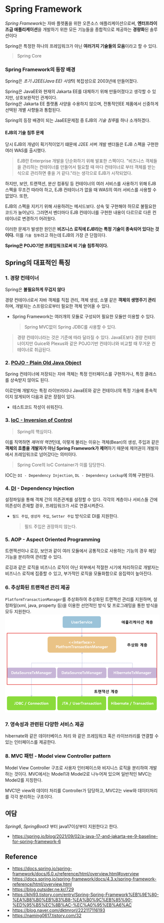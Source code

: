 # Spring Framework
*Spring Framework*는 자바 플렛폼을 위한 오픈소스 애플리케이션으로써, **엔터프라이즈급 애플리케이션**을 개발하기 위한 모든 기능들을 종합적으로 제공하는 **경량화**된 솔루션이다

Spring은 특정한 하나의 프레임워크가 아닌 **여러가지 기술들의 모음**이라고 할 수 있다.
> Spring Core


### Spring Framework의 등장 배경
Spring은 *초기 J2EE(Java EE) 사양*의 복잡성으로 2003년에 만들어졌다.

Spring은 JavaEE와 현재의 Jakarta EE를 대체하기 위해 만들어졌다고 생각할 수 있지만, 상호보완적인 관계이다.  
Spring은 Jakarta EE 플랫폼 사양을 수용하지 않으며, 전통적인EE 제품에서 신중하게 선택된 개별 사향들과 통합된다.

Spring의 등장 배경이 되는 JaaEE문제점 중 EJB의 *기술 침투*를 하나 소개하겠다.

#### EJB의 기술 침투 문제
당시 EJB의 개념이 획기적이었기 떄문에 J2EE 서버 개발 밴더들은 EJB 스펙을 구현한 여러 WAS를 출시했다.
> EJB란 Enterprise 개발을 단순화하기 위해 발표한 스펙이다. "비즈니스 객체들을 관리하는 컨테이너를 만들어서 필요할 때 마다 컨테이너로 부터 객체를 받는 식으로 관리하면 좋을 거 같다."라는 생각으로 EJB가 시작되었다.

하지만, 보안, 트랜잭션, 분산 컴퓨팅 등 컨테이너의 여러 서비스를 사용하기 위해 EJB스펙을 무조건 따라야 하고, EJB 컨테이너가 없을 때 WAS의 여러 서비스를 사용할 수 없었다. 또한,

EJB의 스펙을 지키기 위해 사용하려는 메서드보다. 상속 및 구현해야 하므로 불필요한 코드가 늘어났다. 그러면서 벤더마다 EJB 컨테이너를 구현한 내용이 다르므로 다른 컨테이너로 변경하기 어려웠다.

이러한 문제가 발생한 원인은 **비즈니스 로직에 *EJB*라는 특정 기술이 종속되어 있다는 것이다.** 이를 `기술 침투`라고 하는데 EJB의 가장 큰 단점이다.

**Spring은 POJO기반 프레임워크로써 비 기술 침투적이다.**

## Spring의 대표적인 특징
### 1. 경량 컨테이너
Spring은 **불필요하게 무겁지 않다**

경량 컨테이너로서 자바 객체를 직접 관리, 객체 생성, 소멸 같은 **객체의 생명주기 관리**하며, 개발자는 스프링으로부터 필요한 객체 얻어올 수 있다.
- Spring Framework는 여러개의 모듈로 구성되어 필요한 모듈만 이용할 수 있다.
  > Spring MVC없이 Spring JDBC를 사용할 수 있다.

> 경량 컨테이너라는 것은 기준에 따라 달라질 수 있다. JavaEE보다 경량 컨테이너이지만 Guice와 Plexus와 같은 POJO기반 컨테이너와 비교할 때 무거운 컨테이너로 취급된다.



### 2. [POJO - Plain Old Java Object](../../Programming/Java/POJO(Plain-Old-JAVA-Object).md)
Spring 컨테이너에 저장되는 자바 객체는 특정 인터페이스를 구현하거나, 특정 클래스를 상속받지 않아도 된다.

이로인해 개발자는 특정 라이브러리나 JavaEE와 같은 컨테이너의 특정 기술에 종속적이지 않게되어 다음과 같은 장점이 있다.
- 테스트코드 작성이 쉬워진다.

### 3. [IoC - Inversion of Control](IOC(Inversion-Of-Control).md)
> Spring의 핵심이다.

이를 직역하면 *제어의 역전*인데, 이렇게 불리는 이유는 객체(Bean)의 생성, 주입과 같은 **객체의 흐름을 개발자가 아닌 Spring Framework가 제어**하기 때문에 제어권이 개발자에서 프레임워크로 넘어갔다는 의미이다.
> Spring Core의 IoC Container가 이를 담당한다.

IOC는 `DI - Dependency Injection`, `DL - Dependency Lockup`에 의해 구현된다.

### 4. [DI](DI(Dependency-Injection).md) - Dependency Injection
설정파일을 통해 객체 간의 의존관계를 설정할 수 있다. 각각의 계층이나 서비스들 간에 의존성이 존재할 경우, 프레임워크가 서로 연결시켜준다.

- `필드 주입`, `생성자 주입`, `Setter 주입` 방식으로 DI를 지원한다. 
  > 필드 주입은 권장하지 않는다.

### 5. AOP - Aspect Oriented Programming
트랜잭션이나 로깅, 보안과 같이 여러 모듈에서 공통적으로 사용하는 기능의 경우 해당 기능을 분리하여 관리할 수 있다.

로깅과 같은 로직을 비즈니스 로직이 아닌 외부에서 적절한 시기에 처리하므로 개발자는 비즈니스 로직에 집중할 수 있고, 부가적인 로직을 모듈화함으로 응집력이 높아진다.

### 6. 추상화된 트랜잭션 관리 제공
`PlatformTransactionManager`를 추상화하여 추상화된 트랜잭션 관리를 지원하며, 설정파일(xml, java, property 등)을 이용한 선언적인 방식 및 프로그래밍을 통한 방식을 모두 지원한다.  
<img width=600 src="img/transaction-abstract.png">

### 7. 영속성과 관련된 다양한 서비스 제공
hibernate와 같은 데이터베이스 처리 와 같은 프레임워크 혹은 라이브러리를 연결할 수 있는 인터페이스를 제공한다.

### 8. MVC 패턴 - Model view Controller pattern
Model View Controller 구조로 사용자 인터페이스와 비지니스 로직을 분리하여 개발하는 것이다. MVC에서는 Model1과 Model2로 나누어져 있으며 일반적인 MVC는 Model2를 지칭한다.

MVC1은 view와 데이터 처리를 Controller가 담당하고, MVC2는 view와 데이터처리를 각각 분리하는 구조이다.

## 여담
*Spring6*, *SpringBoot3* 부터 java17이상부터 지원한다고 한다.
- https://spring.io/blog/2021/09/02/a-java-17-and-jakarta-ee-9-baseline-for-spring-framework-6

## Reference
- https://docs.spring.io/spring-framework/docs/6.0.x/reference/html/overview.html#overview
- https://docs.spring.io/spring-framework/docs/4.3.x/spring-framework-reference/html/overview.html
- https://blog.outsider.ne.kr/729
- https://khj93.tistory.com/entry/Spring-Spring-Framework%EB%9E%80-%EA%B8%B0%EB%B3%B8-%EA%B0%9C%EB%85%90-%ED%95%B5%EC%8B%AC-%EC%A0%95%EB%A6%AC
- https://blog.naver.com/dktmrorl/222117116193
- https://naming0617.tistory.com/32